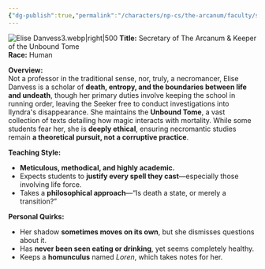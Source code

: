 ```yaml
---
{"dg-publish":true,"permalink":"/characters/np-cs/the-arcanum/faculty/secretary-elise-danvess/","created":"2025-02-14T20:22:42.168-08:00","updated":"2025-02-28T21:45:40.750-08:00"}
---
```




![Elise Danvess3.webp|right|500](/img/user/zz.%20Behind%20the%20Scenes/Pictures/Elise%20Danvess3.webp)
**Title:** Secretary of The Arcanum & Keeper of the Unbound Tome  
**Race:** Human

**Overview:**  
Not a professor in the traditional sense, nor, truly, a necromancer, Elise Danvess is a scholar of **death, entropy, and the boundaries between life and undeath**, though her primary duties involve keeping the school in running order, leaving the Seeker free to conduct investigations into Ilyndra's disappearance. She maintains the **Unbound Tome**, a vast collection of texts detailing how magic interacts with mortality. While some students fear her, she is **deeply ethical**, ensuring necromantic studies remain **a theoretical pursuit, not a corruptive practice**. 

**Teaching Style:**

- **Meticulous, methodical, and highly academic.**
- Expects students to **justify every spell they cast**—especially those involving life force.
- Takes a **philosophical approach**—“Is death a state, or merely a transition?”

**Personal Quirks:**

- Her shadow **sometimes moves on its own**, but she dismisses questions about it.
- Has **never been seen eating or drinking**, yet seems completely healthy.
- Keeps a **homunculus** named _Loren_, which takes notes for her.